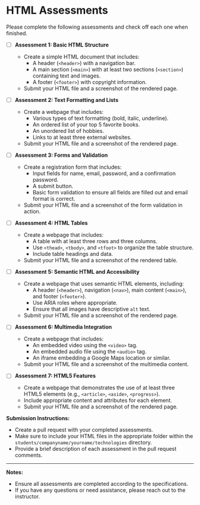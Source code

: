 # HTML Assessments

Please complete the following assessments and check off each one when finished.

- [ ] **Assessment 1: Basic HTML Structure**
  - Create a simple HTML document that includes:
    - A header (`<header>`) with a navigation bar.
    - A main section (`<main>`) with at least two sections (`<section>`) containing text and images.
    - A footer (`<footer>`) with copyright information.
  - Submit your HTML file and a screenshot of the rendered page.

- [ ] **Assessment 2: Text Formatting and Lists**
  - Create a webpage that includes:
    - Various types of text formatting (bold, italic, underline).
    - An ordered list of your top 5 favorite books.
    - An unordered list of hobbies.
    - Links to at least three external websites.
  - Submit your HTML file and a screenshot of the rendered page.

- [ ] **Assessment 3: Forms and Validation**
  - Create a registration form that includes:
    - Input fields for name, email, password, and a confirmation password.
    - A submit button.
    - Basic form validation to ensure all fields are filled out and email format is correct.
  - Submit your HTML file and a screenshot of the form validation in action.

- [ ] **Assessment 4: HTML Tables**
  - Create a webpage that includes:
    - A table with at least three rows and three columns.
    - Use `<thead>`, `<tbody>`, and `<tfoot>` to organize the table structure.
    - Include table headings and data.
  - Submit your HTML file and a screenshot of the rendered table.

- [ ] **Assessment 5: Semantic HTML and Accessibility**
  - Create a webpage that uses semantic HTML elements, including:
    - A header (`<header>`), navigation (`<nav>`), main content (`<main>`), and footer (`<footer>`).
    - Use ARIA roles where appropriate.
    - Ensure that all images have descriptive `alt` text.
  - Submit your HTML file and a screenshot of the rendered page.

- [ ] **Assessment 6: Multimedia Integration**
  - Create a webpage that includes:
    - An embedded video using the `<video>` tag.
    - An embedded audio file using the `<audio>` tag.
    - An iframe embedding a Google Maps location or similar.
  - Submit your HTML file and a screenshot of the multimedia content.

- [ ] **Assessment 7: HTML5 Features**
  - Create a webpage that demonstrates the use of at least three HTML5 elements (e.g., `<article>`, `<aside>`, `<progress>`).
  - Include appropriate content and attributes for each element.
  - Submit your HTML file and a screenshot of the rendered page.

**Submission Instructions:**

- Create a pull request with your completed assessments.
- Make sure to include your HTML files in the appropriate folder within the `students/companyname/yourname/technologies` directory.
- Provide a brief description of each assessment in the pull request comments.

---

**Notes:**

- Ensure all assessments are completed according to the specifications.
- If you have any questions or need assistance, please reach out to the instructor.

